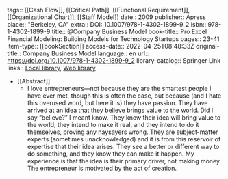tags:: [[Cash Flow]], [[Critical Path]], [[Functional Requirement]], [[Organizational Chart]], [[Staff Model]]
date:: 2009
publisher:: Apress
place:: "Berkeley, CA"
extra:: DOI: 10.1007/978-1-4302-1899-9_2
isbn:: 978-1-4302-1899-9
title:: @Company Business Model
book-title:: Pro Excel Financial Modeling: Building Models for Technology Startups
pages:: 23-41
item-type:: [[bookSection]]
access-date:: 2022-04-25T08:48:33Z
original-title:: Company Business Model
language:: en
url:: https://doi.org/10.1007/978-1-4302-1899-9_2
library-catalog:: Springer Link
links:: [Local library](zotero://select/library/items/2UQLNNKM), [Web library](https://www.zotero.org/users/6520516/items/2UQLNNKM)

- [[Abstract]]
	- I love entrepreneurs—not because they are the smartest people I have ever met, though this is often the case, but because (and I hate this overused word, but here it is) they have passion. They have arrived at an idea that they believe brings value to the world. Did I say “believe?” I meant know. They know their idea will bring value to the world, they intend to make it real, and they intend to do it themselves, proving any naysayers wrong. They are subject-matter experts (sometimes unacknowledged) and it is from this reservoir of expertise that their idea arises. They see a better or different way to do something, and they know they can make it happen. My experience is that the idea is their primary driver, not making money. The entrepreneur is motivated by the act of creation.